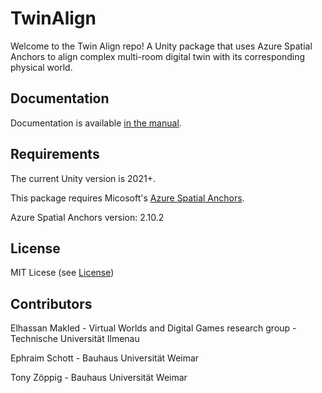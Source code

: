 # TwinAlign
Welcome to the Twin Align repo! A Unity package that uses Azure Spatial Anchors to align complex multi-room digital twin with its corresponding physical world.

## Documentation
Documentation is available [in the manual](https://github.com/VWDG-TU-Ilmenau/com.vwds.twinalign/wiki).

## Requirements
The current Unity version is 2021+.

This package requires Micosoft's [Azure Spatial Anchors](https://learn.microsoft.com/en-us/azure/spatial-anchors/overview).

Azure Spatial Anchors version: 2.10.2

## License
MIT Licese (see [License](https://github.com/VWDG-TU-Ilmenau/com.vwds.twinalign/blob/main/LICENSE.md))

## Contributors
Elhassan Makled - Virtual Worlds and Digital Games research group - Technische Universität Ilmenau

Ephraim Schott - Bauhaus Universität Weimar

Tony Zöppig - Bauhaus Universität Weimar
